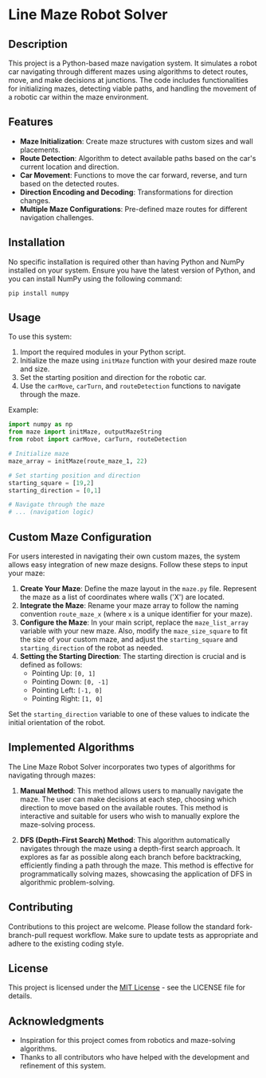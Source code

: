 
# Line Maze Robot Solver

## Description
This project is a Python-based maze navigation system. It simulates a robot car navigating through different mazes using algorithms to detect routes, move, and make decisions at junctions. The code includes functionalities for initializing mazes, detecting viable paths, and handling the movement of a robotic car within the maze environment.

## Features
- **Maze Initialization**: Create maze structures with custom sizes and wall placements.
- **Route Detection**: Algorithm to detect available paths based on the car's current location and direction.
- **Car Movement**: Functions to move the car forward, reverse, and turn based on the detected routes.
- **Direction Encoding and Decoding**: Transformations for direction changes.
- **Multiple Maze Configurations**: Pre-defined maze routes for different navigation challenges.

## Installation
No specific installation is required other than having Python and NumPy installed on your system. Ensure you have the latest version of Python, and you can install NumPy using the following command:
```
pip install numpy
```

## Usage
To use this system:
1. Import the required modules in your Python script.
2. Initialize the maze using `initMaze` function with your desired maze route and size.
3. Set the starting position and direction for the robotic car.
4. Use the `carMove`, `carTurn`, and `routeDetection` functions to navigate through the maze.

Example:
```python
import numpy as np
from maze import initMaze, outputMazeString
from robot import carMove, carTurn, routeDetection

# Initialize maze
maze_array = initMaze(route_maze_1, 22)

# Set starting position and direction
starting_square = [19,2]
starting_direction = [0,1]

# Navigate through the maze
# ... (navigation logic)
```

## Custom Maze Configuration
For users interested in navigating their own custom mazes, the system allows easy integration of new maze designs. Follow these steps to input your maze:

1. **Create Your Maze**: Define the maze layout in the `maze.py` file. Represent the maze as a list of coordinates where walls ('X') are located.
2. **Integrate the Maze**: Rename your maze array to follow the naming convention `route_maze_x` (where `x` is a unique identifier for your maze).
3. **Configure the Maze**: In your main script, replace the `maze_list_array` variable with your new maze. Also, modify the `maze_size_square` to fit the size of your custom maze, and adjust the `starting_square` and `starting_direction` of the robot as needed.
4. **Setting the Starting Direction**: The starting direction is crucial and is defined as follows:
   - Pointing Up: `[0, 1]`
   - Pointing Down: `[0, -1]`
   - Pointing Left: `[-1, 0]`
   - Pointing Right: `[1, 0]`

Set the `starting_direction` variable to one of these values to indicate the initial orientation of the robot.

## Implemented Algorithms
The Line Maze Robot Solver incorporates two types of algorithms for navigating through mazes:

1. **Manual Method**: This method allows users to manually navigate the maze. The user can make decisions at each step, choosing which direction to move based on the available routes. This method is interactive and suitable for users who wish to manually explore the maze-solving process.

2. **DFS (Depth-First Search) Method**: This algorithm automatically navigates through the maze using a depth-first search approach. It explores as far as possible along each branch before backtracking, efficiently finding a path through the maze. This method is effective for programmatically solving mazes, showcasing the application of DFS in algorithmic problem-solving.


## Contributing
Contributions to this project are welcome. Please follow the standard fork-branch-pull request workflow. Make sure to update tests as appropriate and adhere to the existing coding style.

## License
This project is licensed under the [MIT License](LICENSE) - see the LICENSE file for details.

## Acknowledgments
- Inspiration for this project comes from robotics and maze-solving algorithms.
- Thanks to all contributors who have helped with the development and refinement of this system.
